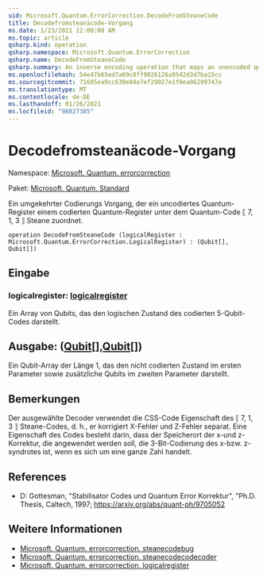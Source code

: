 ```yaml
---
uid: Microsoft.Quantum.ErrorCorrection.DecodeFromSteaneCode
title: Decodefromsteanäcode-Vorgang
ms.date: 1/23/2021 12:00:00 AM
ms.topic: article
qsharp.kind: operation
qsharp.namespace: Microsoft.Quantum.ErrorCorrection
qsharp.name: DecodeFromSteaneCode
qsharp.summary: An inverse encoding operation that maps an unencoded quantum register to an encoded quantum register under the ⟦7, 1, 3⟧ Steane quantum code.
ms.openlocfilehash: 54e47b65ed7a89c8ff9026126a9542d3d7ba15cc
ms.sourcegitcommit: 71605ea9cc630e84e7ef29027e1f0ea06299747e
ms.translationtype: MT
ms.contentlocale: de-DE
ms.lasthandoff: 01/26/2021
ms.locfileid: "98827385"
---
```

# <a name="decodefromsteanecode-operation"></a>Decodefromsteanäcode-Vorgang

Namespace: [Microsoft. Quantum. errorcorrection](xref:Microsoft.Quantum.ErrorCorrection)

Paket: [Microsoft. Quantum. Standard](https://nuget.org/packages/Microsoft.Quantum.Standard)


Ein umgekehrter Codierungs Vorgang, der ein uncodiertes Quantum-Register einem codierten Quantum-Register unter dem Quantum-Code ⟦ 7, 1, 3 ⟧ Steane zuordnet.

```qsharp
operation DecodeFromSteaneCode (logicalRegister : Microsoft.Quantum.ErrorCorrection.LogicalRegister) : (Qubit[], Qubit[])
```


## <a name="input"></a>Eingabe

### <a name="logicalregister--logicalregister"></a>logicalregister: [logicalregister](xref:Microsoft.Quantum.ErrorCorrection.LogicalRegister)

Ein Array von Qubits, das den logischen Zustand des codierten 5-Qubit-Codes darstellt.



## <a name="output--qubitqubit"></a>Ausgabe: ([Qubit](xref:microsoft.quantum.lang-ref.qubit)[],[Qubit](xref:microsoft.quantum.lang-ref.qubit)[])

Ein Qubit-Array der Länge 1, das den nicht codierten Zustand im ersten Parameter sowie zusätzliche Qubits im zweiten Parameter darstellt.

## <a name="remarks"></a>Bemerkungen

Der ausgewählte Decoder verwendet die CSS-Code Eigenschaft des ⟦ 7, 1, 3 ⟧ Steane-Codes, d. h., er korrigiert X-Fehler und Z-Fehler separat. Eine Eigenschaft des Codes besteht darin, dass der Speicherort der x-und z-Korrektur, die angewendet werden soll, die 3-Bit-Codierung des x-bzw. z-syndrotes ist, wenn es sich um eine ganze Zahl handelt.

## <a name="references"></a>References

- D: Gottesman, "Stabilisator Codes und Quantum Error Korrektur", "Ph.D. Thesis, Caltech, 1997; https://arxiv.org/abs/quant-ph/9705052

## <a name="see-also"></a>Weitere Informationen

- [Microsoft. Quantum. errorcorrection. steanecodebug](xref:Microsoft.Quantum.ErrorCorrection.SteaneCodeEncoder)
- [Microsoft. Quantum. errorcorrection. steanecodecodecoder](xref:Microsoft.Quantum.ErrorCorrection.SteaneCodeDecoder)
- [Microsoft. Quantum. errorcorrection. logicalregister](xref:Microsoft.Quantum.ErrorCorrection.LogicalRegister)